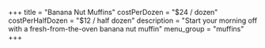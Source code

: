 +++
title = "Banana Nut Muffins"
costPerDozen = "$24 / dozen"
costPerHalfDozen = "$12 / half dozen"
description = "Start your morning off with a fresh-from-the-oven banana nut muffin"
menu_group = "muffins"
+++
